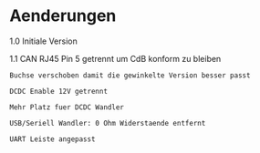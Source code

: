 Aenderungen
===========

1.0 Initiale Version

1.1 CAN RJ45 Pin 5 getrennt um CdB konform zu bleiben

    Buchse verschoben damit die gewinkelte Version besser passt
    
    DCDC Enable 12V getrennt
    
    Mehr Platz fuer DCDC Wandler
    
    USB/Seriell Wandler: 0 Ohm Widerstaende entfernt
    
    UART Leiste angepasst

